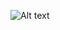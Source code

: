 ![Alt text](https://github.com/delbingeorge/delbingeorge/blob/main/assets/ProfileReadme2.png?raw=true)

